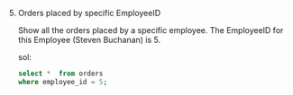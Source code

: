 5. Orders placed by specific EmployeeID

   Show all the orders placed by a specific employee. The EmployeeID for this Employee (Steven Buchanan) is 5.


   sol:

   ```sql
   select *  from orders
   where employee_id = 5;
   ```
